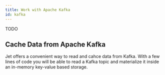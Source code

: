 ```yaml
---
title: Work with Apache Kafka
id: kafka
---
```


TODO 

## Cache Data from Apache Kafka

Jet offers a convenient way to read and cahce data from Kafka. With a 
few lines of code you will be able to read a Kafka topic and materialize
it inside an in-memory key-value based storage.